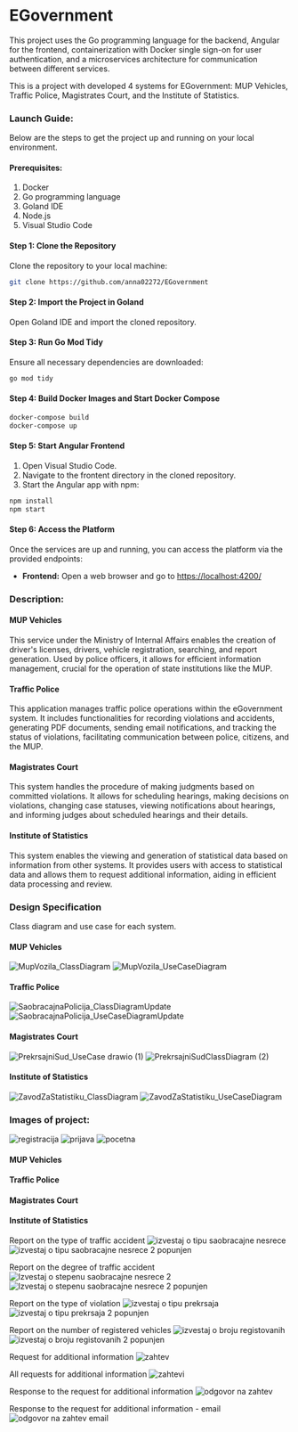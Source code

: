 # EGovernment

This project uses the Go programming language for the backend, Angular for the frontend, containerization with Docker single sign-on for user authentication, and a microservices architecture for communication between different services.

This is a project with developed 4 systems for EGovernment: MUP Vehicles, Traffic Police, Magistrates Court, and the Institute of Statistics.

### Launch Guide:

Below are the steps to get the project up and running on your local environment.

#### Prerequisites:
1. Docker
2. Go programming language
3. Goland IDE
6. Node.js
7. Visual Studio Code

#### Step 1: Clone the Repository
Clone the repository to your local machine:

```bash
git clone https://github.com/anna02272/EGovernment
```

#### Step 2: Import the Project in Goland
Open Goland IDE and import the cloned repository.

#### Step 3: Run Go Mod Tidy
Ensure all necessary dependencies are downloaded:

```bash
go mod tidy
```

#### Step 4: Build Docker Images and Start Docker Compose

```bash
docker-compose build
docker-compose up
```

#### Step 5: Start Angular Frontend
1. Open Visual Studio Code.
2. Navigate to the frontent directory in the cloned repository.
3. Start the Angular app with npm:

```bash
npm install
npm start
```

#### Step 6: Access the Platform
Once the services are up and running, you can access the platform via the provided endpoints:

- **Frontend:** Open a web browser and go to [https://localhost:4200/](https://localhost:4200/)

### Description:

#### MUP Vehicles
This service under the Ministry of Internal Affairs enables the creation of driver's licenses, drivers, vehicle registration, searching, and report generation. Used by police officers, it allows for efficient information management, crucial for the operation of state institutions like the MUP.

#### Traffic Police
This application manages traffic police operations within the eGovernment system. It includes functionalities for recording violations and accidents, generating PDF documents, sending email notifications, and tracking the status of violations, facilitating communication between police, citizens, and the MUP.

#### Magistrates Court
This system handles the procedure of making judgments based on committed violations. It allows for scheduling hearings, making decisions on violations, changing case statuses, viewing notifications about hearings, and informing judges about scheduled hearings and their details.

#### Institute of Statistics
This system enables the viewing and generation of statistical data based on information from other systems. It provides users with access to statistical data and allows them to request additional information, aiding in efficient data processing and review.

### Design Specification
Class diagram and use case for each system.

#### MUP Vehicles
![MupVozila_ClassDiagram](https://github.com/user-attachments/assets/671cf367-fb9f-4d53-bf4a-74e21880d3f7)
![MupVozila_UseCaseDiagram](https://github.com/user-attachments/assets/e285317d-33ac-4297-8c46-3e25b0f967a8)

#### Traffic Police
![SaobracajnaPolicija_ClassDiagramUpdate](https://github.com/user-attachments/assets/f4a572d4-b7bc-4d50-bf85-a1359f8c9add)
![SaobracajnaPolicija_UseCaseDiagramUpdate](https://github.com/user-attachments/assets/89cddd07-eb48-4749-bbe7-19aa90ebcb3b)

#### Magistrates Court
![PrekrsajniSud_UseCase drawio (1)](https://github.com/user-attachments/assets/eb8e62c5-8b6d-49e5-8f63-dbd51683dee5)
![PrekrsajniSudClassDiagram (2)](https://github.com/user-attachments/assets/08c85b8f-5ecf-4116-af7b-9c54efbb362c)

#### Institute of Statistics
![ZavodZaStatistiku_ClassDiagram](https://github.com/user-attachments/assets/4fd24e16-c4ed-4fc6-b683-b4e404a8171f)
![ZavodZaStatistiku_UseCaseDiagram](https://github.com/user-attachments/assets/b268c514-94ab-4ba8-805e-1bb9e465d47b)

### Images of project:
![registracija](https://github.com/user-attachments/assets/78a5ad79-3b92-4e3b-a62c-c68d3a794da6)
![prijava](https://github.com/user-attachments/assets/c4e7eab9-1eba-4d60-8489-58fd68e6de96)
![pocetna](https://github.com/user-attachments/assets/bd6377f2-ca44-4b24-b9a0-3325ed2ae190)

#### MUP Vehicles
#### Traffic Police
#### Magistrates Court
#### Institute of Statistics
Report on the type of traffic accident
![izvestaj o tipu saobracajne nesrece](https://github.com/user-attachments/assets/170a6df6-c326-4b3b-92c8-a9b9ead719fd)
![izvestaj o tipu saobracajne nesrece 2 popunjen](https://github.com/user-attachments/assets/689b724d-1356-4163-8124-d671a1ee6385)

Report on the degree of traffic accident
![Izvestaj o stepenu saobracajne nesrece 2](https://github.com/user-attachments/assets/4c1faeb8-c641-4c60-953a-324f99e9d890)
![Izvestaj o stepenu saobracajne nesrece 2 popunjen](https://github.com/user-attachments/assets/5cb961ad-3730-47dd-913f-3ad4460cabcc)

Report on the type of violation
![izvestaj o tipu prekrsaja](https://github.com/user-attachments/assets/bc0440d0-0d66-4da5-8808-252d53e490e4)
![izvestaj o tipu prekrsaja 2 popunjen](https://github.com/user-attachments/assets/3679259d-c52b-4546-97a1-4db1cf4880b7)

Report on the number of registered vehicles
![izvestaj o broju registovanih](https://github.com/user-attachments/assets/2bcbf5c4-359c-41ad-a8f6-e9b270c46ca8)
![izvestaj o broju registovanih 2 popunjen](https://github.com/user-attachments/assets/1794e8e5-770c-412d-ad26-5c3547823309)

Request for additional information
![zahtev](https://github.com/user-attachments/assets/272c2ea0-bd8c-43ed-b9e5-c082e148ef47)

All requests for additional information
![zahtevi](https://github.com/user-attachments/assets/710636b5-dcf8-4ead-905f-30ce0ef5c60e)

Response to the request for additional information
![odgovor na zahtev](https://github.com/user-attachments/assets/ddd6182d-2f91-495e-87da-4de9d801a57b)

Response to the request for additional information - email
![odgovor na zahtev email](https://github.com/user-attachments/assets/b4b5ab05-10ff-457d-9e9e-e2c2a9324c47)





